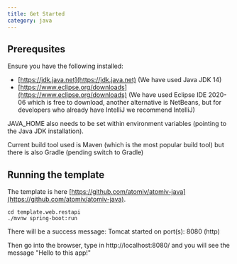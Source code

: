 ```yaml
---
title: Get Started
category: java
---
```


## Prerequsites

Ensure you have the following installed:

* [https://jdk.java.net](https://jdk.java.net) (We have used Java JDK 14)
* [https://www.eclipse.org/downloads](https://www.eclipse.org/downloads) (We have used Eclipse IDE 2020-06 which is free to download, another alternative is NetBeans, but for developers who already have IntelliJ we recommend IntelliJ)

JAVA_HOME also needs to be set within environment variables (pointing to the Java JDK installation).

Current build tool used is Maven (which is the most popular build tool) but there is also Gradle (pending switch to Gradle)

## Running the template

The template is here [https://github.com/atomiv/atomiv-java](https://github.com/atomiv/atomiv-java).

```text
cd template.web.restapi
./mvnw spring-boot:run
```

There will be a success message: Tomcat started on port(s): 8080 (http)

Then go into the browser, type in http://localhost:8080/ and you will see the message "Hello to this app!"

